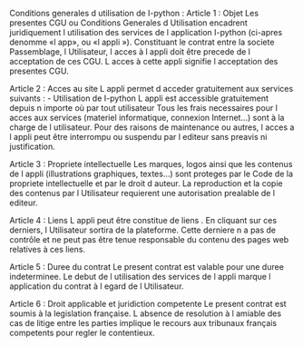 Conditions generales d utilisation de I-python :
Article 1 : Objet
Les presentes CGU ou Conditions Generales d Utilisation encadrent juridiquement l utilisation des services de l application I-python (ci-apres denomme «l app», ou «l appli »).
Constituant le contrat entre la societe Passemblage, l Utilisateur, l acces à l appli doit être precede de l acceptation de ces CGU. L acces à cette appli signifie l acceptation des presentes CGU.

Article 2 : Acces au site
L appli permet d acceder gratuitement aux services suivants :
    - Utilisation de I-python
L appli est accessible gratuitement depuis n importe où par tout utilisateur  Tous les frais necessaires pour l acces aux services (materiel informatique, connexion Internet…) sont à la charge de l utilisateur.
Pour des raisons de maintenance ou autres, l acces a l appli peut être interrompu ou suspendu par l editeur sans preavis ni justification.

Article 3 : Propriete intellectuelle
Les marques, logos ainsi que les contenus de l appli (illustrations graphiques, textes…) sont proteges par le Code de la propriete intellectuelle et par le droit d auteur.
La reproduction et la copie des contenus par l Utilisateur requierent une autorisation prealable de l editeur. 

Article 4 : Liens 
L appli peut être constitue de liens . En cliquant sur ces derniers, l Utilisateur sortira de la plateforme. Cette derniere n a pas de contrôle et ne peut pas être tenue responsable du contenu des pages web relatives à ces liens.

Article 5 : Duree du contrat
Le present contrat est valable pour une duree indeterminee. Le debut de l utilisation des services de l appli marque l application du contrat à l egard de l Utilisateur.

Article 6 : Droit applicable et juridiction competente
Le present contrat est soumis à la legislation française. L absence de resolution à l amiable des cas de litige entre les parties implique le recours aux tribunaux français competents pour regler le contentieux.